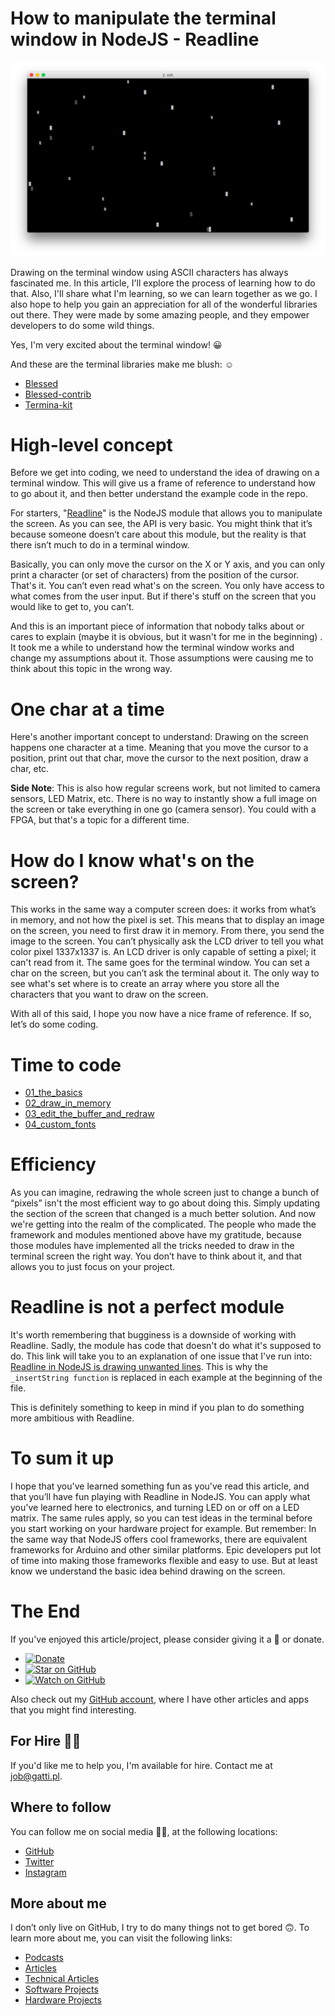 # How to manipulate the terminal window in NodeJS - Readline

![star_flicker](https://raw.githubusercontent.com/davidgatti/How-to-use-Readline-in-NodeJS/master/assets/star_flicker.png)

Drawing on the terminal window using ASCII characters has always fascinated me. In this article, I'll explore the process of learning how to do that. Also, I'll share what I'm learning, so we can learn together as we go. I also hope to help you gain an appreciation for all of the wonderful libraries out there. They were made by some amazing people, and they empower developers to do some wild things.

Yes, I'm very excited about the terminal window! 😀

And these are the terminal libraries make me blush: ☺️

- [Blessed](https://www.npmjs.com/package/blessed)
- [Blessed-contrib](https://github.com/yaronn/blessed-contrib)
- [Termina-kit](https://www.npmjs.com/package/terminal-kit)

# High-level concept

Before we get into coding, we need to understand the idea of drawing on a terminal window. This will give us a frame of reference to understand how to go about it, and then better understand the example code in the repo.

For starters, "[Readline](https://nodejs.org/api/readline.html)" is the NodeJS module that allows you to manipulate the screen. As you can see, the API is very basic. You might think that it’s because someone doesn’t care about this module, but the reality is that there isn’t much to do in a terminal window.

Basically, you can only move the cursor on the X or Y axis, and you can only print a character (or set of characters) from the position of the cursor. That's it. You can’t even read what's on the screen. You only have access to what comes from the user input. But if there's stuff on the screen that you would like to get to, you can’t.

And this is an important piece of information that nobody talks about or cares to explain (maybe it is obvious, but it wasn't for me in the beginning) . It took me a while to understand how the terminal window works and change my assumptions about it. Those assumptions were causing me to think about this topic in the wrong way.

# One char at a time

Here's another important concept to understand: Drawing on the screen happens one character at a time. Meaning that you move the cursor to a position, print out that char, move the cursor to the next position, draw a char, etc.

**Side Note**: This is also how regular screens work, but not limited to camera sensors, LED Matrix, etc. There is no way to instantly show a full image on the screen or take everything in one go (camera sensor). You could with a FPGA, but that's a topic for a different time.

# How do I know what's on the screen?

This works in the same way a computer screen does: it works from what’s in memory, and not how the pixel is set. This means that to display an image on the screen, you need to first draw it in memory. From there, you send the image to the screen. You can’t physically ask the LCD driver to tell you what color pixel 1337x1337 is. An LCD driver is only capable of setting a pixel; it can't read from it. The same goes for the terminal window. You can set a char on the screen, but you can’t ask the terminal about it. The only way to see what's set where is to create an array where you store all the characters that you want to draw on the screen.

With all of this said, I hope you now have a nice frame of reference. If so, let’s do some coding.

# Time to code

- [01_the_basics](https://github.com/davidgatti/How-to-use-Readline-in-NodeJS/tree/master/01_the_basics)
- [02_draw_in_memory](https://github.com/davidgatti/How-to-use-Readline-in-NodeJS/tree/master/02_draw_in_memory)
- [03_edit_the_buffer_and_redraw](https://github.com/davidgatti/How-to-use-Readline-in-NodeJS/tree/master/03_edit_the_buffer_and_redraw)
- [04_custom_fonts](https://github.com/davidgatti/How-to-use-Readline-in-NodeJS/tree/master/04_custom_fonts)

# Efficiency

As you can imagine, redrawing the whole screen just to change a bunch of “pixels” isn't the most efficient way to go about doing this. Simply updating the section of the screen that changed is a much better solution. And now we're getting into the realm of the complicated. The people who made the framework and modules mentioned above have my gratitude, because those modules have implemented all the tricks needed to draw in the terminal screen the right way. You don’t have to think about it, and that allows you to just focus on your project.

# Readline is not a perfect module

It's worth remembering that bugginess is a downside of working with Readline. Sadly, the module has code that doesn't do what it's supposed to do. This link will take you to an explanation of one issue that I've run into: [Readline in NodeJS is drawing unwanted lines](https://stackoverflow.com/questions/41314556/readline-in-nodejs-is-drawing-unwanted-lines). This is why the `_insertString function` is replaced in each example at the beginning of the file.

This is definitely something to keep in mind if you plan to do something more ambitious with Readline.

# To sum it up

I hope that you've learned something fun as you've read this article, and that you’ll have fun playing with Readline in NodeJS. You can apply what you've learned here to electronics, and turning LED on or off on a LED matrix. The same rules apply, so you can test ideas in the terminal before you start working on your hardware project for example. But remember: In the same way that NodeJS offers cool frameworks, there are equivalent frameworks for Arduino and other similar platforms. Epic developers put lot of time into making those frameworks flexible and easy to use. But at least know we understand the basic idea behind drawing on the screen.

# The End

If you've enjoyed this article/project, please consider giving it a 🌟 or donate.

- [![Donate](https://img.shields.io/badge/Donate-PayPal-green.svg)](https://www.paypal.me/gattidavid/25)
- [![Star on GitHub](https://img.shields.io/github/stars/davidgatti/How-to-use-Readline-in-NodeJS.svg?style=social)](https://github.com/davidgatti/How-to-Stream-Movies-using-NodeJS/stargazers)
- [![Watch on GitHub](https://img.shields.io/github/watchers/davidgatti/How-to-use-Readline-in-NodeJS.svg?style=social)](https://github.com/davidgatti/How-to-Stream-Movies-using-NodeJS/watchers)

Also check out my [GitHub account](https://github.com/davidgatti), where I have other articles and apps that you might find interesting.

## For Hire 👨‍💻

If you'd like me to help you, I'm available for hire. Contact me at job@gatti.pl.

## Where to follow

You can follow me on social media 🐙😇, at the following locations:

- [GitHub](https://github.com/davidgatti)
- [Twitter](https://twitter.com/dawidgatti)
- [Instagram](https://www.instagram.com/gattidavid/)

## More about me

I don’t only live on GitHub, I try to do many things not to get bored 🙃. To learn more about me, you can visit the following links:

- [Podcasts](http://david.gatti.pl/podcasts)
- [Articles](http://david.gatti.pl/articles)
- [Technical Articles](http://david.gatti.pl/technical_articles)
- [Software Projects](http://david.gatti.pl/software_projects)
- [Hardware Projects](http://david.gatti.pl/hardware_projects)
